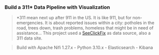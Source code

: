 ### Build a 311* Data Pipeline with Visualization

> *311 mean next up after 911 in the US. It is like 911, but for non-emergencies. It is about reported issues within a city: potholes in the road, trees down, trash problems, homeless that might be in need of assistance... This project used a [SeeClickFix](https://crm.seeclickfix.com/) as data source, also a 311 data site.

> Build with Apache Nifi 1.27.x - Python 3.10.x - Elasticsearch - Kibana